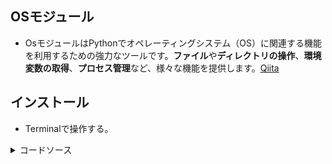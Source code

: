 ## OSモジュール
- OsモジュールはPythonでオペレーティングシステム（OS）に関連する機能を利用するための強力なツールです。**ファイル**や**ディレクトリの操作**、**環境変数の取得**、**プロセス管理**など、様々な機能を提供します。[Qiita](https://qiita.com/automation2025/items/19568653742a64b28f65)

## インストール
- Terminalで操作する。
<details><summary>コードソース</summary>
```py
import os

=== osモジュールの関数を使用 ===
current_dir = os.getcw()
print(f'現在のディレクトリ: {current_dir}')
```

</details>

## ディレクトリの操作